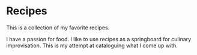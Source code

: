 # Recipes
This is a collection of my favorite recipes.

I have a passion for food. I like to use recipes as a springboard for culinary improvisation. This is my attempt at cataloguing what I come up with. 
